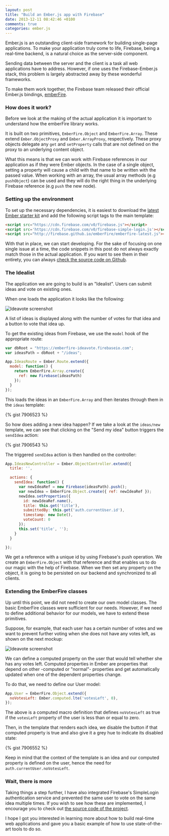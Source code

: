 ```yaml
---
layout: post
title: "Build an Ember.js app with Firebase"
date: 2013-12-11 08:42:46 +0100
comments: true
categories: ember.js
---
```


Ember.js is an outstanding client-side framework for building single-page
applications. To make your application truly come to life, Firebase, being a
real-time backend, is a natural choice as the server-side component.

Sending data between the server and the client is a task all web applications
have to address. However, if one uses the Firebase-Ember.js stack, this
problem is largely abstracted away by these wonderful frameworks.

To make them work together, the Firebase team released their official
Ember.js bindings, [emberFire](https://github.com/firebase/emberFire).

### How does it work?

Before we look at the making of the actual application it is important to
understand how the emberFire library works.

It is built on two primitives, `EmberFire.Object` and `EmberFire.Array`. These
extend `Ember.ObjectProxy` and `Ember.ArrayProxy`, respectively. These proxy
objects delegate any `get` and `setProperty` calls that are not defined on the
proxy to an underlying content object.

What this means is that we can work with Firebase references in our
application as if they were Ember objects. In the case of a single object,
setting a property will cause a child with that name to be written with the
passed value. When working with an array, the usual array methods (e.g
`pushObject`) can be used and they will do the right thing in the underlying
Firebase reference (e.g `push` the new node).

### Setting up the environment

To set up the necessary dependencies, it is easiest to download the [latest Ember
starter kit](http://emberjs.com/) and add the following script tags to the main
template:

``` html
<script src="https://cdn.firebase.com/v0/firebase.js"></script>
<script src='https://cdn.firebase.com/v0/firebase-simple-login.js'></script>
<script src="http://firebase.github.io/emberFire/emberfire-latest.js"></script>
```

With that in place, we can start developing. For the sake of focusing on one
single issue at a time, the code snippets in this post do not always exactly
match those in the actual application. If you want to see them in their
entirety, you can always [check the source code on Github][ideavote-emberfire].

### The Idealist

The application we are going to build is an "Idealist". Users can submit ideas
and vote on existing ones.

When one loads the application it looks like the following:

![Ideavote screenshot](https://raw.github.com/balinterdi/ideavote-emberfire/master/public/img/screenshots/ideavote-screenshot-3-640.png)

A list of ideas is displayed along with the number of votes for that idea and a
button to vote that idea up.

To get the existing ideas from Firebase, we use the `model` hook of the
appropriate route:

``` javascript
var dbRoot = "https://emberfire-ideavote.firebaseio.com";
var ideasPath = dbRoot + "/ideas";

App.IdeasRoute = Ember.Route.extend({
  model: function() {
    return EmberFire.Array.create({
      ref: new Firebase(ideasPath)
    });
  }
});
```

This loads the ideas in an `EmberFire.Array` and then iterates through them in the `ideas` template:

{% gist 7906523 %}

So how does adding a new idea happen? If we take a look at the `ideas/new`
template, we can see that clicking on the "Send my idea" button triggers the
`sendIdea` action:

{% gist 7906543 %}

The triggered `sendIdea` action is then handled on the controller:

``` javascript
App.IdeasNewController = Ember.ObjectController.extend({
  title: '',

  actions: {
    sendIdea: function() {
      var newIdeaRef = new Firebase(ideasPath).push();
      var newIdea = EmberFire.Object.create({ ref: newIdeaRef });
      newIdea.setProperties({
        id: newIdeaRef.name(),
        title: this.get('title'),
        submittedBy: this.get('auth.currentUser.id'),
        timestamp: new Date(),
        voteCount: 0
      });
      this.set('title', '');
    }
  }

});
```

We get a reference with a unique id by using Firebase's push operation. We
create an `EmberFire.Object` with that reference and that enables us to do our
magic with the help of Firebase. When we then set any property on the object,
it is going to be persisted on our backend and synchronized to all clients.

### Extending the EmberFire classes

Up until this point, we did not need to create our own model classes. The basic
EmberFire classes were sufficient for our needs. However, if we need to define
additional behavior for our models, we have to extend these primitives.

Suppose, for example, that each user has a certain number of votes and we want
to prevent further voting when she does not have any votes left, as shown on the
next mockup:

![Ideavote screenshot](https://raw.github.com/balinterdi/ideavote-emberfire/master/public/img/screenshots/ideavote-screenshot-2-640.png)

We can define a computed property on the user that would tell whether she has
any votes left. Computed properties in Ember are properties that depend on
other -computed or "normal"- properties and get automatically updated when one of
the dependent properties change.

To do that, we need to define our User model:

``` javascript
App.User = EmberFire.Object.extend({
  noVotesLeft: Ember.computed.lte('votesLeft', 0),
});
```

The above is a computed macro definition that defines `noVotesLeft` as true if
the `votesLeft` property of the user is less than or equal to zero.

Then, in the template that renders each idea, we disable the button if that
computed property is true and also give it a grey hue to indicate its disabled
state:

{% gist 7906552 %}

Keep in mind that the context of the template is an idea and our computed
property is defined on the user, hence the need for
`auth.currentUser.noVotesLeft`.

### Wait, there is more

Taking things a step further, I have also integrated Firebase's SimpleLogin
authentication service and prevented the same user to vote on the same idea
multiple times. If you wish to see how these are implemented, I encourage you to
check out [the source code of the project][ideavote-emberfire].

I hope I got you interested in learning more about how to build real-time web
applications and gave you a basic example of how to use state-of-the-art tools
to do so.

[ember-mailing-list]: http://emberjs.balinterdi.com
[ideavote-emberfire]: https://github.com/balinterdi/ideavote-emberfire

